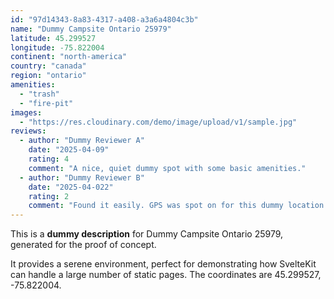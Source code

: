 ```yaml
---
id: "97d14343-8a83-4317-a408-a3a6a4804c3b"
name: "Dummy Campsite Ontario 25979"
latitude: 45.299527
longitude: -75.822004
continent: "north-america"
country: "canada"
region: "ontario"
amenities:
  - "trash"
  - "fire-pit"
images:
  - "https://res.cloudinary.com/demo/image/upload/v1/sample.jpg"
reviews:
  - author: "Dummy Reviewer A"
    date: "2025-04-09"
    rating: 4
    comment: "A nice, quiet dummy spot with some basic amenities."
  - author: "Dummy Reviewer B"
    date: "2025-04-022"
    rating: 2
    comment: "Found it easily. GPS was spot on for this dummy location."
---
```


This is a **dummy description** for Dummy Campsite Ontario 25979, generated for the proof of concept.

It provides a serene environment, perfect for demonstrating how SvelteKit can handle a large number of static pages. The coordinates are 45.299527, -75.822004.

